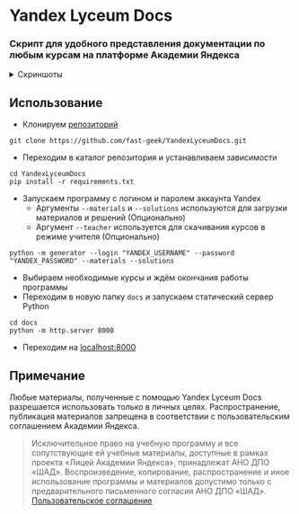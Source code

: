 # Yandex Lyceum Docs
### Скрипт для удобного представления документации по любым курсам на платформе **Академии Яндекса**

<details>
  <summary>Скриншоты</summary>

![Courses_Page](https://user-images.githubusercontent.com/67208948/169401617-61e65220-09fc-40af-b6c8-a180538d1b1c.png)
![Lessons_Page](https://user-images.githubusercontent.com/67208948/169401794-400cdb54-f51f-456d-872b-3a256873b98a.png)
![Lesson Page](https://user-images.githubusercontent.com/67208948/169401888-6525a357-983e-4562-824b-c710a66d7478.png)
![Task Page](https://user-images.githubusercontent.com/67208948/169401972-28d901ea-27c9-4a8e-8e26-268bc3efa652.png)
![Material Page](https://user-images.githubusercontent.com/67208948/169402055-a06f8a85-eac6-45b6-9bef-fd5ff025d494.png)

</details>

## Использование
* Клонируем [репозиторий](https://github.com/fast-geek/YandexLyceumDocs)
```shell
git clone https://github.com/fast-geek/YandexLyceumDocs.git
```
* Переходим в каталог репозитория и устанавливаем зависимости
```shell
cd YandexLyceumDocs
pip install -r requirements.txt
```
* Запускаем программу с логином и паролем аккаунта Yandex 
  * Аргументы `--materials` и `--solutions` используются для загрузки материалов и решений (Опционально)
  * Аргумент `--teacher` используется для скачивания курсов в режиме учителя (Опционально)
```shell
python -m generator --login "YANDEX_USERNAME" --password "YANDEX_PASSWORD" --materials --solutions
```
* Выбираем необходимые курсы и ждём окончания работы программы
* Переходим в новую папку `docs` и запускаем статический сервер Python
```shell
cd docs
python -m http.server 8000
```
* Переходим на [localhost:8000](http://localhost:8000)

## Примечание
Любые материалы, полученные с помощью Yandex Lyceum Docs разрешается использовать только в личных целях.
Распространение, публикация материалов запрещена в соответствии с пользовательским соглашением Академии Яндекса.
> Исключительное право на учебную программу и все сопутствующие ей учебные материалы, доступные в рамках проекта «Лицей Академии Яндекса», принадлежат АНО ДПО «ШАД». Воспроизведение, копирование, распространение и иное использование программы и материалов допустимо только с предварительного письменного согласия АНО ДПО «ШАД».
> [Пользовательское соглашение](https://yandex.ru/legal/lms_termsofuse/)
